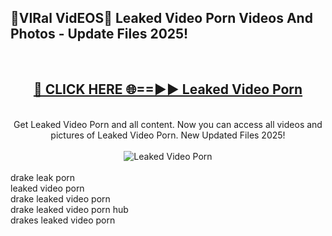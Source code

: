 <h2>🔴VIRal VidEOS🔴 Leaked Video Porn Videos And Photos - Update Files 2025!</h2>
<br>
<div align="center">
<h2><a href="https://virallinks.top/odZfE0" rel="nofollow">🔴 CLICK HERE 🌐==►► Leaked Video Porn</a></h2>
<br>
Get Leaked Video Porn and all content. Now you can access all videos and pictures of Leaked Video Porn. New Updated Files 2025!
<br>
<br>
<a href="https://virallinks.top/odZfE0" rel="nofollow" data-target="animated-image.originalLink"><img src="https://i.imgur.com/dJHk4Zq.gif)" alt="Leaked Video Porn" style="max-width: 100%; display: inline-block;" data-target="animated-image.originalImage"></a>
</div>
<br>
drake leak porn<br>
leaked video porn<br>
drake leaked video porn<br>
drake leaked video porn hub<br>
drakes leaked video porn